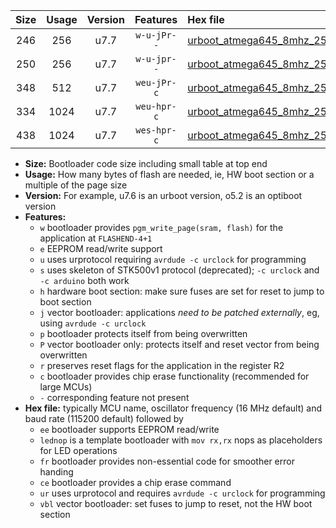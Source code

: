 |Size|Usage|Version|Features|Hex file|
|:-:|:-:|:-:|:-:|:--|
|246|256|u7.7|`w-u-jPr--`|[urboot_atmega645_8mhz_250000bps_lednop_ur_vbl.hex](https://raw.githubusercontent.com/stefanrueger/urboot.hex/main/mcus/atmega645/fcpu_8mhz/250000_bps/urboot_atmega645_8mhz_250000bps_lednop_ur_vbl.hex)|
|250|256|u7.7|`w-u-jpr--`|[urboot_atmega645_8mhz_250000bps_lednop_fr_ur_vbl.hex](https://raw.githubusercontent.com/stefanrueger/urboot.hex/main/mcus/atmega645/fcpu_8mhz/250000_bps/urboot_atmega645_8mhz_250000bps_lednop_fr_ur_vbl.hex)|
|348|512|u7.7|`weu-jPr-c`|[urboot_atmega645_8mhz_250000bps_ee_lednop_fr_ce_ur_vbl.hex](https://raw.githubusercontent.com/stefanrueger/urboot.hex/main/mcus/atmega645/fcpu_8mhz/250000_bps/urboot_atmega645_8mhz_250000bps_ee_lednop_fr_ce_ur_vbl.hex)|
|334|1024|u7.7|`weu-hpr-c`|[urboot_atmega645_8mhz_250000bps_ee_lednop_fr_ce_ur.hex](https://raw.githubusercontent.com/stefanrueger/urboot.hex/main/mcus/atmega645/fcpu_8mhz/250000_bps/urboot_atmega645_8mhz_250000bps_ee_lednop_fr_ce_ur.hex)|
|438|1024|u7.7|`wes-hpr-c`|[urboot_atmega645_8mhz_250000bps_ee_lednop_fr_ce.hex](https://raw.githubusercontent.com/stefanrueger/urboot.hex/main/mcus/atmega645/fcpu_8mhz/250000_bps/urboot_atmega645_8mhz_250000bps_ee_lednop_fr_ce.hex)|

- **Size:** Bootloader code size including small table at top end
- **Usage:** How many bytes of flash are needed, ie, HW boot section or a multiple of the page size
- **Version:** For example, u7.6 is an urboot version, o5.2 is an optiboot version
- **Features:**
  + `w` bootloader provides `pgm_write_page(sram, flash)` for the application at `FLASHEND-4+1`
  + `e` EEPROM read/write support
  + `u` uses urprotocol requiring `avrdude -c urclock` for programming
  + `s` uses skeleton of STK500v1 protocol (deprecated); `-c urclock` and `-c arduino` both work
  + `h` hardware boot section: make sure fuses are set for reset to jump to boot section
  + `j` vector bootloader: applications *need to be patched externally*, eg, using `avrdude -c urclock`
  + `p` bootloader protects itself from being overwritten
  + `P` vector bootloader only: protects itself and reset vector from being overwritten
  + `r` preserves reset flags for the application in the register R2
  + `c` bootloader provides chip erase functionality (recommended for large MCUs)
  + `-` corresponding feature not present
- **Hex file:** typically MCU name, oscillator frequency (16 MHz default) and baud rate (115200 default) followed by
  + `ee` bootloader supports EEPROM read/write
  + `lednop` is a template bootloader with `mov rx,rx` nops as placeholders for LED operations
  + `fr` bootloader provides non-essential code for smoother error handing
  + `ce` bootloader provides a chip erase command
  + `ur` uses urprotocol and requires `avrdude -c urclock` for programming
  + `vbl` vector bootloader: set fuses to jump to reset, not the HW boot section
